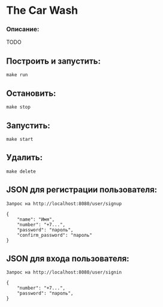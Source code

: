 The Car Wash
============
### Описание:
TODO

Построить и запустить:
----------------------

    make run

Остановить:
-----------

    make stop

Запустить:
-----------

    make start

Удалить:
--------
    
    make delete


JSON для регистрации пользователя:
----------------------------------

    Запрос на http://localhost:8080/user/signup

    {
        "name": "Имя",
        "number": "+7...",
        "password": "пароль",
        "confirm_password": "пароль"
    }

JSON для входа пользователя:
----------------------------

    Запрос на http://localhost:8080/user/signin
    
    {
        "number": "+7...",
        "password": "пароль",
    }
